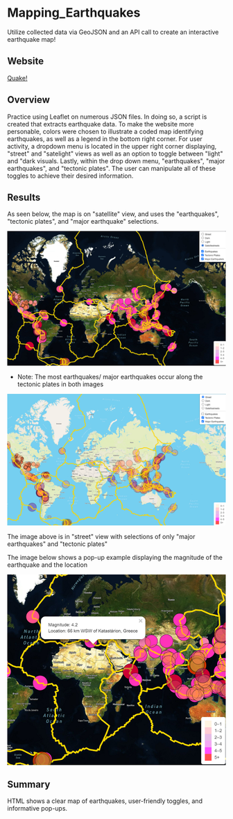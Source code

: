 # Mapping_Earthquakes

Utilize collected data via GeoJSON and an API call to create an interactive earthquake map!

## Website

[Quake!](https://smgs2022.github.io/Mapping_Earthquakes/)

## Overview

Practice using Leaflet on numerous JSON files. In doing so, a script is created that extracts earthquake data. To make the website more personable, colors were chosen to illustrate a coded map identifying earthquakes, as well as a legend in the bottom right corner. For user activity, a dropdown menu is located in the upper right corner displaying, "street" and "satelight" views as well as an option to toggle between "light" and "dark visuals. Lastly, within the drop down menu, "earthquakes", "major earthquakes", and "tectonic plates". The user can manipulate all of these toggles to achieve their desired information.

## Results

As seen below, the map is on "satellite" view, and uses the "earthquakes", "tectonic plates", and "major earthquake" selections.

![all.png](images/all.png)


- Note: 
    The most earthquakes/ major earthquakes occur along the tectonic plates in both images
    
![tect.png](images/tect.png)

The image above is in "street" view with selections of only "major earthquakes" and "tectonic plates"

The image below shows a pop-up example displaying the magnitude of the earthquake and the location

![mag.png](images/mag.png)

## Summary

HTML shows a clear map of earthquakes, user-friendly toggles, and informative pop-ups.
